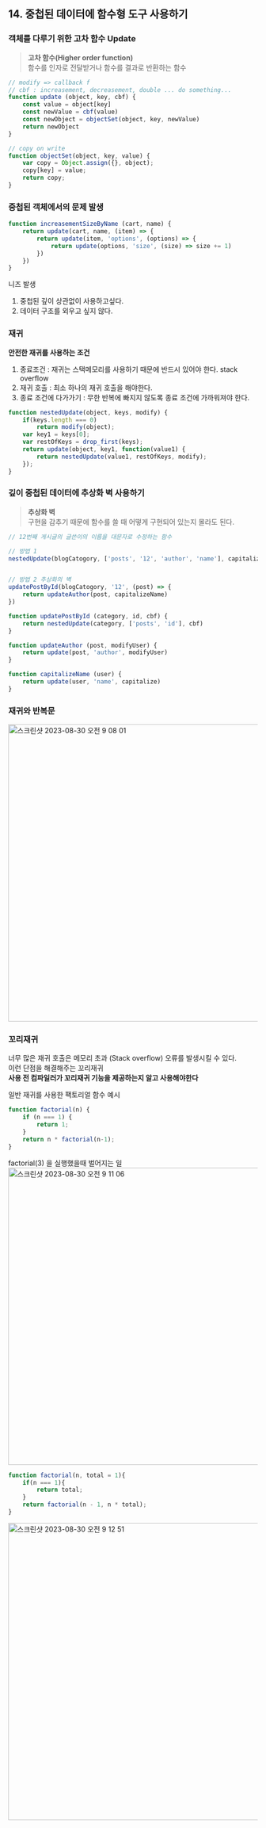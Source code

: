 
## 14. 중첩된 데이터에 함수형 도구 사용하기

### 객체를 다루기 위한 고차 함수 Update

>**고차 함수(Higher order function)**   
함수를 인자로 전달받거나 함수를 결과로 반환하는 함수

```javascript
// modify => callback f
// cbf : increasement, decreasement, double ... do something... 
function update (object, key, cbf) {
    const value = object[key]
    const newValue = cbf(value)
    const newObject = objectSet(object, key, newValue) 
    return newObject
}

// copy on write
function objectSet(object, key, value) {
    var copy = Object.assign({}, object);
    copy[key] = value;
    return copy;
}
```

### 중첩된 객체에서의 문제 발생

```javascript
function increasementSizeByName (cart, name) {
    return update(cart, name, (item) => {
        return update(item, 'options', (options) => {
            return update(options, 'size', (size) => size += 1)
        })
    })
}
```

니즈 발생
1. 중첩된 깊이 상관없이 사용하고싶다.
2. 데이터 구조를 외우고 싶지 않다. 

### 재귀

**안전한 재귀를 사용하는 조건**
1. 종료조건 : 재귀는 스택메모리를 사용하기 때문에 반드시 있어야 한다.  stack overflow 
2. 재귀 호출 : 최소 하나의 재귀 호출을 해야한다. 
3. 종료 조건에 다가가기 : 무한 반복에 빠지지 않도록 종료 조건에 가까워져야 한다.

```javascript
function nestedUpdate(object, keys, modify) {
    if(keys.length === 0)
        return modify(object);
    var key1 = keys[0];
    var restOfKeys = drop_first(keys);
    return update(object, key1, function(value1) {
        return nestedUpdate(value1, restOfKeys, modify);
    });
}
```

### 깊이 중첩된 데이터에 추상화 벽 사용하기
> **추상화 벽**     
> 구현을 감추기 때문에 함수를 쓸 때 어떻게 구현되어 있는지 몰라도 된다.
```javascript
// 12번째 게시글의 글쓴이의 이름을 대문자로 수정하는 함수

// 방법 1
nestedUpdate(blogCatogory, ['posts', '12', 'author', 'name'], capitalize);


// 방법 2 추상화의 벽
updatePostById(blogCatogory, '12', (post) => {
    return updateAuthor(post, capitalizeName)
})

function updatePostById (category, id, cbf) {
    return nestedUpdate(category, ['posts', 'id'], cbf)
}

function updateAuthor (post, modifyUser) { 
    return update(post, 'author', modifyUser)
}

function capitalizeName (user) {
    return update(user, 'name', capitalize)
}
```


### 재귀와 반복문
<img width="600" alt="스크린샷 2023-08-30 오전 9 08 01" src="https://github.com/arusantimo/functional_coding_book/assets/22004468/9295312c-86d4-4dda-89a1-055d430e219e">

### 꼬리재귀
너무 많은 재귀 호출은 메모리 초과 (Stack overflow) 오류를 발생시킬 수 있다.    
이런 단점을 해결해주는 꼬리재귀        
**사용 전 컴파일러가 꼬리재귀 기능을 제공하는지 알고 사용해야한다**

일반 재귀를 사용한 팩토리얼 함수 예시

```javascript
function factorial(n) {
    if (n === 1) {
        return 1;
    }
    return n * factorial(n-1);
}
```

factorial(3) 을 실행했을때 벌어지는 일            
<img width="600" alt="스크린샷 2023-08-30 오전 9 11 06" src="https://github.com/arusantimo/functional_coding_book/assets/22004468/b3cb4194-24a6-4bf1-b81c-4843f0046bb6">

    
```javascript
function factorial(n, total = 1){
    if(n === 1){
        return total;
    }
    return factorial(n - 1, n * total);
}
```
    
<img width="600" alt="스크린샷 2023-08-30 오전 9 12 51" src="https://github.com/arusantimo/functional_coding_book/assets/22004468/aa401230-3126-44ec-9096-879c57a64565">



